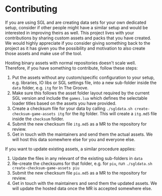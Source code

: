 # Contributing
If you are using SGL and are creating data sets for your own dedicated setup, consider if other people might have a
similar setup and would be interested in improving theirs as well. This project lives with your contributions by sharing
custom assets and packs that you have created. We would highly appreciate if you consider giving something back to the
project as it has given you the possibility and motivation to also create those assets and make use of the tool.  

Hosting binary assets with normal repositories doesn't scale well. Therefore, if you have something to contribute,
follow these steps:
1. Put the assets without any custom/specific configuration to your setup, e.g. libraries, IO libs or SGL settings file,
into a new sub-folder inside the `data` folder, e.g. `itg` for In The Groove.
1. Make sure this follows the asset folder layout required by the current SGL version and include the `games.lua` which
defines the selectable loader titles based on the assets you have provided.
1. Create a checksum file for your data by calling `./sgldata.sh create-checksum-game-assets itg` for the itg folder.
This will create a `itg.md5` file inside the `checksum` folder.
1. Submit the new checksum file `itg.md5` as a MR to the repository for review.
1. Get in touch with the maintainers and send them the actual assets. We will host this data somewhere else for you and
everyone else.

If you want to update existing assets, a similar procedure applies:
1. Update the files in any relevant of the existing sub-folders in `data`
1. Re-create the checksums for that folder, e.g. for `piu`, run `./sgldata.sh create-checksum-game-assets piu`
1. Submit the new checksum file `piu.md5` as a MR to the repository for review.
1. Get in touch with the maintainers and send them the updated assets. We will update the hosted data once the MR is
accepted somewhere else.